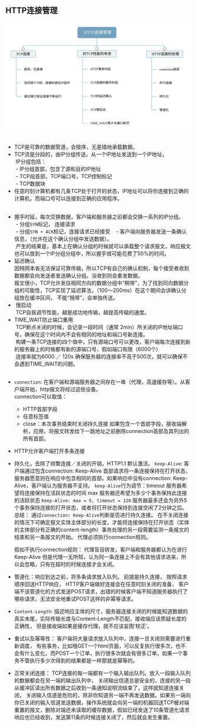## HTTP连接管理
![](../images/HTTP连接管理.svg)

## 
- TCP是可靠的数据管道，会按序，无差错地承载数据。
- TCP流是分段的，由IP分组传送，从一个IP地址发送到一个IP地址，   
  IP分组包括：   
  - IP分组首部，包含了源和目的IP地址   
  - TCP段首部，TCP端口号，TCP控制标记   
  - TCP数据块   
- 任意时刻计算机都有几条TCP处于打开的状态，IP地址可以将你连接到正确的计算机，而端口号可以连接到正确的应用程序。  
##   
- 握手时延，每次交换数据，客户端和服务器之前都会交换一系列的IP分组。   
  - 分组`SYN`标记， 连接请求   
  - 分组`SYN + ACK`标记，连接请求已经接受   
  - 客户端向服务器发送一条确认信息，（允许在这个确认分组中发送数据）。   
  产生的结果是，基本上在确认分组的时候就可以承载整个请求报文，响应报文也可以放到一个IP分组分组中，所以握手很可能花费了50%的时间。   
- 延迟确认   
 因特网本省无法保证可靠传输，所以TCP有自己的确认机制，每个接受者收到数据都会向发送者发送确认分组。没收到则会重发数据。   
 报文很小，TCP允许发往相同方向的数据分组中“稍带”，为了找到同向数据分组的可能性，TCP实现了延迟算法，（100～200ms）在这个期间会讲确认分组放在缓冲区间，  不能“捎带”，会单独传送。      
-  慢启动   
  TCP自我调节性能，越是成功地传输，越提高传输的速度。   
- TIME_WAIT防止端口重用   
  TCP断点关闭的时候，会记录一段时间（通常 2min）所关闭的IP地址端口号，确保在这个时间内不会有相同的地址和端口号新连接。   
  构建一条TCP连接的四个值中，只有源端口号可以更改，客户端每次连接到新的服务器上的时候都有新的源端口号，假如端口有限（6000个）      
  连接率就为6000 ／ 120s 确保服务器的连接率不高于500次，就可以确保不会遇到TIME_WAIT的问题。   
## 
-  `connection`: 在客户端和源端服务器之间存在一串（代理，高速缓存等）。从客户端开始，http报文将经过这些设备。   
    connection可以取值：   
    - HTTP首部字段   
    - 任意标签值   
    - close：本次事务结束时关闭持久连接
    如果包含一个首部字段，接收端解析，应用，将报文转发给下一跳地址之前删除connection首部及其列出的所有首部。  
-  HTTP允许客户端打开多条连接    
-  持久化，去除了频繁连接／关闭的开销，HTTP1.1 默认激活。
   `keep-Alive`: 客户端通过包含connection: Keep-Alive 首部请求将一条连接保持在打开状态，服务器愿意则在响应中包含相同的首部。如果响应中没有connection: Keep-Alive，客户端认为服务器不支持。
   `keep-Alive`行为调节：timeout 服务器希望将连接保持在活跃状态的时间
                        max 服务器还希望为多少个事务保持此连接的活跃状态
    `Keep-Alive: max = 5, timeout = 120` 服务器最多还会为另外5个事务保持连接的打开状态，或者将打开状态保持到连接空闲了2分钟之后。
    总结：
    通过`connection: Keep-Alive`判断是否进行持久连接。
    在不关闭连接的情况下可确定报文实体主体部分的长度，才能将连接保持在打开状态（实体的主体部分有正确的content-length）事务处理的另一段需要监测一条报文的结束和另一条报文的开始。
    代理必须执行connection规则。

    假如不执行connection规则：
    代理盲目转发，客户端和服务器都认为在进行Keep-Alive 但是代理一无所知，认为同一条连接上不会有其他请求进来，所以会忽略，只有在超时的时候连接才会关闭。
-   管道化：响应到达之前，将多条请求放入队列。
    前提是持久连接，
    按照请求顺序回送HTTP响应，
    HTTP客户端做好连接会在任意时刻关闭的准备，
    客户端不该管道化的方式发送POST请求，出错的时候客户端不知道服务器执行了哪些请求，无法安全地重试POST这样的非幂等请求。
-   `Content-Length`: 描述响应主体的尺寸，服务器连接关闭的时候能知道数据的真实末尾，实际传输长度与Content-Length不匹配，接收端应该质疑长度的正确性，      但是接收端如果是缓存代理，就不应该妄图‘校正’。
-    重试以及幂等性：
    客户端将大量请求放入队列中，连接一旦关闭则需要进行重新调度，
    有些事务，比如哦GET一个html页面，可以反复执行很多次，也不会有什么变化，而POST一个订单，执行很多次就会有很多订单，如果一个事务不管执行多少次得到的结果都是一样那就是幂等的。
-   正常关闭连接：
    TCP连接的每一端都有一个输入输出队列。放入一段输入队列的数据都会在另一端的输出队列中，
    关闭输出信道总是安全的，连接的另一段从缓冲区读出所有数据之后收到一条通知说明流结束了，这样就知道连接关闭，
    关闭输入信道是危险的，除非你知道另一端不再发送数据。如果另一端向你已关闭的输入信道发送数据，操作系统就会向另一端的机器回送TCP被对端重置的报文，删除对端还未读取的缓存数据，假如已经发送了10条管道化请求响应也已经收到，发送第11条的时候连接关闭了，然后就会发生重置。